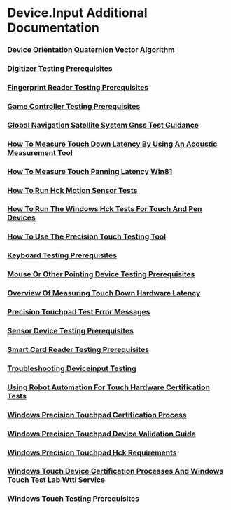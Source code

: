 # Device.Input Additional Documentation
### [Device Orientation Quaternion Vector Algorithm](device-orientation-quaternion-vector-algorithm.md)
### [Digitizer Testing Prerequisites](digitizer-testing-prerequisites.md)
### [Fingerprint Reader Testing Prerequisites](fingerprint-reader-testing-prerequisites.md)
### [Game Controller Testing Prerequisites](game-controller-testing-prerequisites.md)
### [Global Navigation Satellite System  Gnss  Test Guidance](global-navigation-satellite-system--gnss--test-guidance.md)
### [How To Measure Touch Down Latency By Using An Acoustic Measurement Tool](how-to-measure-touch-down-latency-by-using-an-acoustic-measurement-tool.md)
### [How To Measure Touch Panning Latency Win81](how-to-measure-touch-panning-latency-win81.md)
### [How To Run Hck Motion Sensor Tests](how-to-run-hck-motion-sensor-tests.md)
### [How To Run The Windows Hck Tests For Touch And Pen Devices](how-to-run-the-windows-hck-tests-for-touch-and-pen-devices.md)
### [How To Use The Precision Touch Testing Tool](how-to-use-the-precision-touch-testing-tool.md)
### [Keyboard Testing Prerequisites](keyboard-testing-prerequisites.md)
### [Mouse Or Other Pointing Device Testing Prerequisites](mouse-or-other-pointing-device-testing-prerequisites.md)
### [Overview Of Measuring Touch Down Hardware Latency](overview-of-measuring-touch-down-hardware-latency.md)
### [Precision Touchpad Test Error Messages](precision-touchpad-test-error-messages.md)
### [Sensor Device Testing Prerequisites](sensor-device-testing-prerequisites.md)
### [Smart Card Reader Testing Prerequisites](smart-card-reader-testing-prerequisites.md)
### [Troubleshooting Deviceinput Testing](troubleshooting-deviceinput-testing.md)
### [Using Robot Automation For Touch Hardware Certification Tests](using-robot-automation-for-touch-hardware-certification-tests.md)
### [Windows Precision Touchpad Certification Process](windows-precision-touchpad-certification-process.md)
### [Windows Precision Touchpad Device Validation Guide](windows-precision-touchpad-device-validation-guide.md)
### [Windows Precision Touchpad Hck Requirements](windows-precision-touchpad-hck-requirements.md)
### [Windows Touch Device Certification Processes And Windows Touch Test Lab  Wttl  Service](windows-touch-device-certification-processes-and-windows-touch-test-lab--wttl--service.md)
### [Windows Touch Testing Prerequisites](windows-touch-testing-prerequisites.md)
